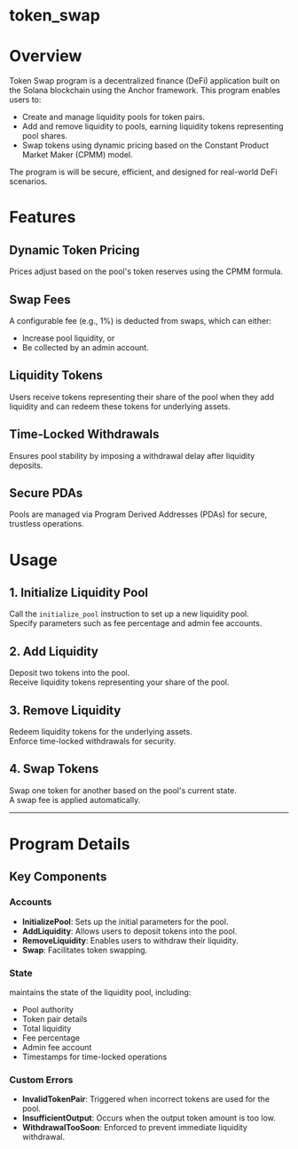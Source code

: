# token_swap

# Overview

Token Swap program is a decentralized finance (DeFi) application built on the Solana blockchain using the Anchor framework. This program enables users to:

- Create and manage liquidity pools for token pairs.
- Add and remove liquidity to pools, earning liquidity tokens representing pool shares.
- Swap tokens using dynamic pricing based on the Constant Product Market Maker (CPMM) model.

The program is will be secure, efficient, and designed for real-world DeFi scenarios.

# Features

## Dynamic Token Pricing
Prices adjust based on the pool's token reserves using the CPMM formula.

## Swap Fees
A configurable fee (e.g., 1%) is deducted from swaps, which can either:
- Increase pool liquidity, or
- Be collected by an admin account.

## Liquidity Tokens
Users receive tokens representing their share of the pool when they add liquidity and can redeem these tokens for underlying assets.

## Time-Locked Withdrawals
Ensures pool stability by imposing a withdrawal delay after liquidity deposits.

## Secure PDAs
Pools are managed via Program Derived Addresses (PDAs) for secure, trustless operations.

# Usage

## 1. Initialize Liquidity Pool
Call the `initialize_pool` instruction to set up a new liquidity pool.  
Specify parameters such as fee percentage and admin fee accounts.

## 2. Add Liquidity
Deposit two tokens into the pool.  
Receive liquidity tokens representing your share of the pool.

## 3. Remove Liquidity
Redeem liquidity tokens for the underlying assets.  
Enforce time-locked withdrawals for security.

## 4. Swap Tokens
Swap one token for another based on the pool's current state.  
A swap fee is applied automatically.

---

# Program Details

## Key Components

### Accounts
- **InitializePool**: Sets up the initial parameters for the pool.
- **AddLiquidity**: Allows users to deposit tokens into the pool.
- **RemoveLiquidity**: Enables users to withdraw their liquidity.
- **Swap**: Facilitates token swapping.

### State
 maintains the state of the liquidity pool, including:
- Pool authority
- Token pair details
- Total liquidity
- Fee percentage
- Admin fee account
- Timestamps for time-locked operations

### Custom Errors
- **InvalidTokenPair**: Triggered when incorrect tokens are used for the pool.
- **InsufficientOutput**: Occurs when the output token amount is too low.
- **WithdrawalTooSoon**: Enforced to prevent immediate liquidity withdrawal.

